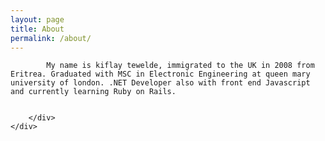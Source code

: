 ```yaml
---
layout: page
title: About
permalink: /about/
---
```

<section class="section section-main">
	<div class="section-content">
		<div class="large-10 large-centered">
			
			My name is kiflay tewelde, immigrated to the UK in 2008 from Eritrea. Graduated with MSC in Electronic Engineering at queen mary university of london. .NET Developer also with front end Javascript and currently learning Ruby on Rails.

			
		</div>
	</div>

</section>

